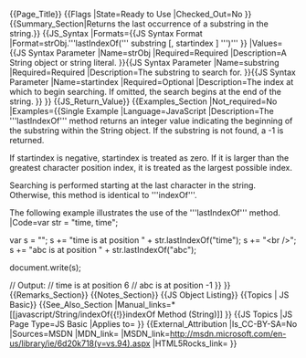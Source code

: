 {{Page_Title}}
{{Flags
|State=Ready to Use
|Checked_Out=No
}}
{{Summary_Section|Returns the last occurrence of a substring in the string.}}
{{JS_Syntax
|Formats={{JS Syntax Format
|Format=strObj.'''lastIndexOf(''' substring [, startindex ] ''')'''
}}
|Values={{JS Syntax Parameter
|Name=strObj
|Required=Required
|Description=A String object or string literal.
}}{{JS Syntax Parameter
|Name=substring
|Required=Required
|Description=The substring to search for.
}}{{JS Syntax Parameter
|Name=startindex
|Required=Optional
|Description=The index at which to begin searching. If omitted, the search begins at the end of the string.
}}
}}
{{JS_Return_Value}}
{{Examples_Section
|Not_required=No
|Examples={{Single Example
|Language=JavaScript
|Description=The '''lastIndexOf''' method returns an integer value indicating the beginning of the substring within the String object. If the substring is not found, a -1 is returned.

If startindex is negative, startindex is treated as zero. If it is larger than the greatest character position index, it is treated as the largest possible index.

Searching is performed starting at the last character in the string. Otherwise, this method is identical to '''indexOf'''.

The following example illustrates the use of the '''lastIndexOf''' method.
|Code=var str = "time, time";
 
var s = "";
s += "time is at position " + str.lastIndexOf("time");
s += "&lt;br /&gt;";
s += "abc is at position " + str.lastIndexOf("abc");
 
document.write(s);
 
// Output:
// time is at position 6
// abc is at position -1
}}
}}
{{Remarks_Section}}
{{Notes_Section}}
{{JS Object Listing}}
{{Topics | JS Basic}}
{{See_Also_Section
|Manual_links=* [[javascript/String/indexOf{{!}}indexOf Method (String)]]
}}
{{JS Topics
|JS Page Type=JS Basic
|Applies to=
}}
{{External_Attribution
|Is_CC-BY-SA=No
|Sources=MSDN
|MDN_link=
|MSDN_link=http://msdn.microsoft.com/en-us/library/ie/6d20k718(v=vs.94).aspx
|HTML5Rocks_link=
}}